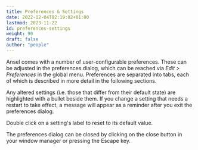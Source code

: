 ```yaml
---
title: Preferences & Settings
date: 2022-12-04T02:19:02+01:00
lastmod: 2023-11-22
id: preferences-settings
weight: 90
draft: false
author: "people"
---
```



Ansel comes with a number of user-configurable preferences. These can be adjusted in the preferences dialog, which can be reached via *Edit > Preferences* in the global menu. Preferences are separated into tabs, each of which is described in more detail in the following sections.

Any altered settings (i.e. those that differ from their default state) are highlighted with a bullet beside them. If you change a setting that needs a restart to take effect, a message will appear as a reminder after you exit the preferences dialog.

Double click on a setting's label to reset to its default value.

The preferences dialog can be closed by clicking on the close button in your window manager or pressing the Escape key.